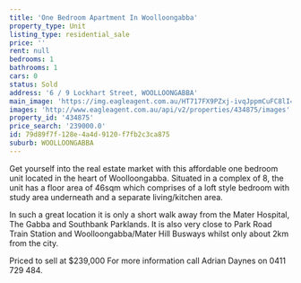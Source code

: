 ```yaml
---
title: 'One Bedroom Apartment In Woolloongabba'
property_type: Unit
listing_type: residential_sale
price: ''
rent: null
bedrooms: 1
bathrooms: 1
cars: 0
status: Sold
address: '6 / 9 Lockhart Street, WOOLLOONGABBA'
main_image: 'https://img.eagleagent.com.au/HT717FX9PZxj-ivqJppmCuFC8lI=/1280x854/smart/https://s3-us-west-2.amazonaws.com/eagleagent-orig/images/6818499/104632209-image-M.jpg'
images: 'http://www.eagleagent.com.au/api/v2/properties/434875/images'
property_id: '434875'
price_search: '239000.0'
id: 79d89f7f-128e-4a4d-9120-f7fb2c3ca875
suburb: WOOLLOONGABBA
---
```

Get yourself into the real estate market with this affordable one bedroom unit located in the heart of Woolloongabba. Situated in a complex of 8, the unit has a floor area of 46sqm which comprises of a loft style bedroom with study area underneath and a separate living/kitchen area.

In such a great location it is only a short walk away from the Mater Hospital, The Gabba and Southbank Parklands. It is also very close to Park Road Train Station and Woolloongabba/Mater Hill Busways whilst only about 2km from the city.


Priced to sell at $239,000
For more information call Adrian Daynes on 0411 729 484.